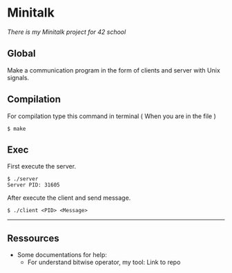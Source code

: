 # Minitalk

_There is my Minitalk project for 42 school_

## Global

Make a communication program in the form of clients and server with Unix signals.

## Compilation

For compilation type this command in terminal ( When you are in the file )
```
$ make
```

## Exec

First execute the server.
```
$ ./server
Server PID: 31605
```

After execute the client and send message.
```
$ ./client <PID> <Message>
```
***

## Ressources

* Some documentations for help: 
  *  For understand bitwise operator, my tool: Link to repo
